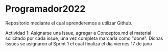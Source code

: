 # Programador2022
Repositorio mediante el cual aprenderemos a utilizar Github.

Actividad 1: Asignarse una Issue, agregar a Conceptos.md el material solicitado por cada issue, una vez completa marcarla como "done". Dichas Issues se asignaron al Sprint 1 el cual finaliza el dia viernes 17 de juno
